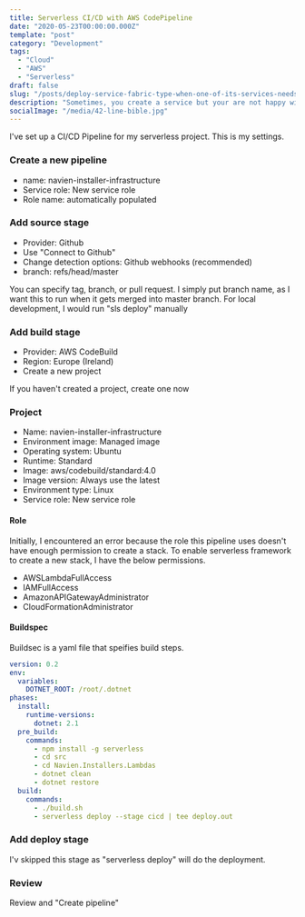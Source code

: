 ```yaml
---
title: Serverless CI/CD with AWS CodePipeline
date: "2020-05-23T00:00:00.000Z"
template: "post"
category: "Development"
tags: 
  - "Cloud"
  - "AWS"
  - "Serverless"
draft: false
slug: "/posts/deploy-service-fabric-type-when-one-of-its-services-needs-deletion/"
description: "Sometimes, you create a service but your are not happy with the naming. After fierce debate with colleagues, you rename the service. Locally it runs ok and everything looks fine. Yet the renaming the service can bite you back when you deploy it to a remote Service Fabric cluster via Azure Devops."
socialImage: "/media/42-line-bible.jpg"
---
```


I've set up a CI/CD Pipeline for my serverless project. This is my settings.

### Create a new pipeline

* name: navien-installer-infrastructure
* Service role: New service role
* Role name: automatically populated

### Add source stage

* Provider: Github
* Use "Connect to Github"
* Change detection options: Github webhooks \(recommended\)
* branch: refs/head/master

You can specify tag, branch, or pull request. I simply put branch name, as I want this to run when it gets merged into master branch. For local development, I would run "sls deploy" manually

### Add build stage

* Provider: AWS CodeBuild
* Region: Europe \(Ireland\)
* Create a new project

If you haven't created a project, create one now

### Project

* Name: navien-installer-infrastructure
* Environment image: Managed image
* Operating system: Ubuntu
* Runtime: Standard
* Image: aws/codebuild/standard:4.0
* Image version: Always use the latest
* Environment type: Linux
* Service role: New service role

#### Role

Initially, I encountered an error because the role this pipeline uses doesn't have enough permission to create a stack. To enable serverless framework to create a new stack, I have the below permissions. 

* AWSLambdaFullAccess
* IAMFullAccess
* AmazonAPIGatewayAdministrator
* CloudFormationAdministrator

#### Buildspec

Buildsec is a yaml file that speifies build steps. 

```yaml
version: 0.2
env:
  variables:
    DOTNET_ROOT: /root/.dotnet
phases:
  install:
    runtime-versions:
      dotnet: 2.1
  pre_build:
    commands:
      - npm install -g serverless
      - cd src
      - cd Navien.Installers.Lambdas
      - dotnet clean
      - dotnet restore
  build:
    commands:
      - ./build.sh
      - serverless deploy --stage cicd | tee deploy.out
```

### Add deploy stage

I'v skipped this stage as "serverless deploy" will do the deployment.

### Review

Review and "Create pipeline"

